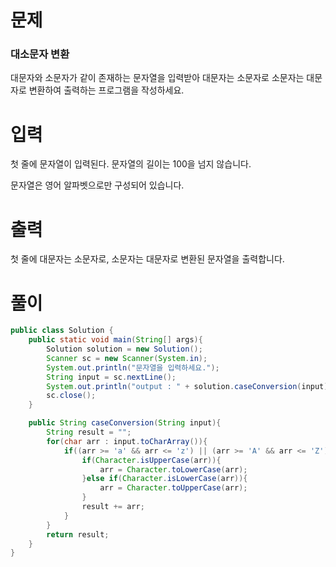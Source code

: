 # 문제


### 대소문자 변환

대문자와 소문자가 같이 존재하는 문자열을 입력받아 대문자는 소문자로 소문자는 대문자로 변환하여 출력하는 프로그램을 작성하세요.


# 입력

첫 줄에 문자열이 입력된다. 문자열의 길이는 100을 넘지 않습니다.

문자열은 영어 알파벳으로만 구성되어 있습니다.


# 출력

첫 줄에 대문자는 소문자로, 소문자는 대문자로 변환된 문자열을 출력합니다.

# 풀이 

```java
public class Solution {
    public static void main(String[] args){
        Solution solution = new Solution();
        Scanner sc = new Scanner(System.in);
        System.out.println("문자열을 입력하세요.");
        String input = sc.nextLine();
        System.out.println("output : " + solution.caseConversion(input));
        sc.close();
    }

    public String caseConversion(String input){
        String result = "";
        for(char arr : input.toCharArray()){
            if((arr >= 'a' && arr <= 'z') || (arr >= 'A' && arr <= 'Z')){
                if(Character.isUpperCase(arr)){
                    arr = Character.toLowerCase(arr);
                }else if(Character.isLowerCase(arr)){
                    arr = Character.toUpperCase(arr);
                }
                result += arr;
            }
        }
        return result;
    }
}
```
